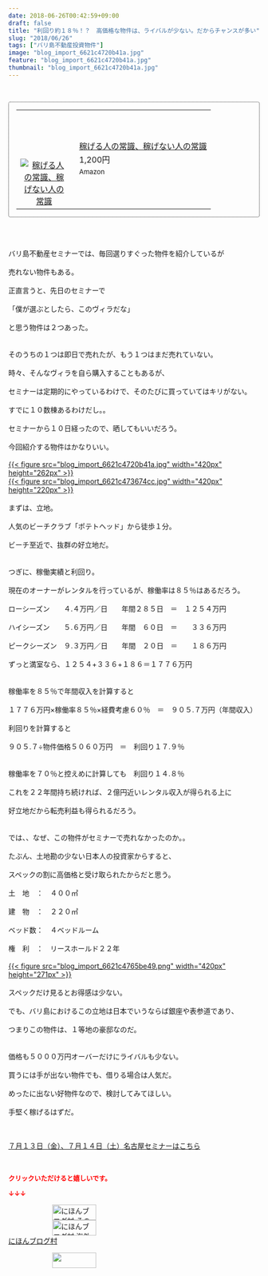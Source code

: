 ```yaml
---
date: 2018-06-26T00:42:59+09:00
draft: false
title: "利回り約１８％！？　高価格な物件は、ライバルが少ない。だからチャンスが多い"
slug: "2018/06/26"
tags: ["バリ島不動産投資物件"]
image: "blog_import_6621c4720b41a.jpg"
feature: "blog_import_6621c4720b41a.jpg"
thumbnail: "blog_import_6621c4720b41a.jpg"
---
```

<div><p> </p><div contenteditable="false" style="border:1px dotted;padding:15px;border-radius:4px;"><table border="0" cellpadding="0" cellspacing="0" style="margin:0;table-layout:fixed;" width="100%">	<tbody width="100%">		<tr>			<td aligin="center" style="vertical-align:middle;" width="95"><span style="display:block;text-align:center;"><a href="affiliate.do?affiliateId=37523457" alt0="BlogAffiliate" target="_blank" rel="nofollow"><img alt="稼げる人の常識、稼げない人の常識" border="0" data-img="affiliate" src="data:image/svg+xml;charset=utf-8,%3Csvg%20xmlns%3D%22http%3A%2F%2Fwww.w3.org%2F2000%2Fsvg%22%20title%3D%22Placeholder%20for%20Images%22%20role%3D%22presentation%22%20viewBox%3D%220%200%201%201%22%20%2F%3E" style="max-width:95px;vertical-align:middle;margin:0;" data-src="https://images-fe.ssl-images-amazon.com/images/I/51Ft8zEBpkL._SL160_.jpg"/><noscript><img alt="稼げる人の常識、稼げない人の常識" border="0" data-img="affiliate" src="https://images-fe.ssl-images-amazon.com/images/I/51Ft8zEBpkL._SL160_.jpg" style="max-width:95px;vertical-align:middle;margin:0;"></noscript></a></span></td>			<td style="line-height:1.5;padding-left:15px;vertical-align:middle;"><a href="affiliate.do?affiliateId=37523457" alt0="BlogAffiliate" target="_blank" rel="nofollow">稼げる人の常識、稼げない人の常識</a>			<div style="padding: 3px 0;">1,200円</div>			<div style="font-size:0.83em;">Amazon</div></td>		</tr>	</tbody></table></div><p> </p></div><div> </div><div>バリ島不動産セミナーでは、毎回選りすぐった物件を紹介しているが</div><div> </div><div>売れない物件もある。</div><div> </div><div>正直言うと、先日のセミナーで</div><div> </div><div>「僕が選ぶとしたら、このヴィラだな」</div><div> </div><div>と思う物件は２つあった。</div><div> </div><div><br/>そのうちの１つは即日で売れたが、もう１つはまだ売れていない。</div><div> </div><div>時々、そんなヴィラを自ら購入することもあるが、</div><div> </div><div>セミナーは定期的にやっているわけで、そのたびに買っていてはキリがない。</div><div> </div><div>すでに１０数棟あるわけだし。。</div><div> </div><div>セミナーから１０日経ったので、晒してもいいだろう。</div><div> </div><div>今回紹介する物件はかなりいい。</div><div> </div><div><a href="blog_import_6621c4720b41a.jpg">{{< figure src="blog_import_6621c4720b41a.jpg" width="420px" height="262px" >}}</a></div><div><a href="blog_import_6621c473674cc.jpg">{{< figure src="blog_import_6621c473674cc.jpg" width="420px" height="220px" >}}</a></div><div><br/>まずは、立地。</div><div> </div><div>人気のビーチクラブ「ポテトヘッド」から徒歩１分。</div><div> </div><div>ビーチ至近で、抜群の好立地だ。</div><div> </div><div><br/>つぎに、稼働実績と利回り。</div><div> </div><div>現在のオーナーがレンタルを行っているが、稼働率は８５％はあるだろう。</div><div> </div><div>ローシーズン　　４.４万円／日　　年間２８５日　＝　１２５４万円</div><div> </div><div>ハイシーズン　　５.６万円／日　　年間　６０日　＝　　３３６万円</div><div> </div><div>ピークシーズン　９.３万円／日　　年間　２０日　＝　　１８６万円</div><div> </div><div>ずっと満室なら、１２５４+３３６+１８６＝１７７６万円　</div><div><br/> </div><div>稼働率を８５％で年間収入を計算すると</div><div> </div><div>１７７６万円×稼働率８５％×経費考慮６０％　＝　９０５.７万円（年間収入）</div><div> </div><div>利回りを計算すると</div><div> </div><div>９０５.７÷物件価格５０６０万円　＝　利回り１７.９％</div><div><br/> </div><div>稼働率を７０％と控えめに計算しても　利回り１４.８％</div><div><br/>これを２２年間持ち続ければ、２億円近いレンタル収入が得られる上に</div><div> </div><div>好立地だから転売利益も得られるだろう。</div><div><br/> </div><div>では、、なぜ、この物件がセミナーで売れなかったのか。。</div><div> </div><div>たぶん、土地勘の少ない日本人の投資家からすると、</div><div> </div><div>スペックの割に高価格と受け取られたからだと思う。</div><div><br/>土　地　：　４００㎡</div><div> </div><div>建　物　：　２２０㎡</div><div> </div><div>ベッド数：　４ベッドルーム</div><div> </div><div>権　利　：　リースホールド２２年</div><div><br/><a href="blog_import_6621c4765be49.png">{{< figure src="blog_import_6621c4765be49.png" width="420px" height="271px" >}}</a></div><div> </div><div>スペックだけ見るとお得感は少ない。</div><div> </div><div>でも、バリ島におけるこの立地は日本でいうならば銀座や表参道であり、</div><div> </div><div>つまりこの物件は、１等地の豪邸なのだ。</div><div><br/> </div><div>価格も５０００万円オーバーだけにライバルも少ない。</div><div> </div><div>買うには手が出ない物件でも、借りる場合は人気だ。</div><div> </div><div>めったに出ない好物件なので、検討してみてほしい。</div><div> </div><div>手堅く稼げるはずだ。</div><div> </div><div> </div><p><a href="entry-12382733710.html" target="_blank">７月１３日（金）、７月１４日（土）名古屋セミナーはこちら</a></p><p> </p><p><font color="#ff0000" size="2"><strong>クリックいただけると嬉しいです。</strong></font></p><p><font color="#ff0000" size="2"><strong>↓↓↓</strong></font></p><p><a href="ranking.html?p_cid=01260127" id="&amp;blogmura_banner" target="_blank"><img alt="にほんブログ村 その他生活ブログ 不動産投資へ" border="0" height="31" src="data:image/svg+xml;charset=utf-8,%3Csvg%20xmlns%3D%22http%3A%2F%2Fwww.w3.org%2F2000%2Fsvg%22%20title%3D%22Placeholder%20for%20Images%22%20role%3D%22presentation%22%20viewBox%3D%220%200%2088%2031%22%20%2F%3E" width="88" data-src="https://img-proxy.blog-video.jp/images?url=http%3A%2F%2Flife.blogmura.com%2Fhudousantoushi%2Fimg%2Fhudousantoushi88_31.gif" style="aspect-ratio: auto 88 / 31;"/><noscript><img alt="にほんブログ村 その他生活ブログ 不動産投資へ" border="0" height="31" src="https://img-proxy.blog-video.jp/images?url=http%3A%2F%2Flife.blogmura.com%2Fhudousantoushi%2Fimg%2Fhudousantoushi88_31.gif" width="88"></noscript></a><br/><a href="ranking.html?p_cid=01260127" target="_blank"><img alt="にほんブログ村 海外生活ブログ バリ島情報へ" border="0" height="31" src="data:image/svg+xml;charset=utf-8,%3Csvg%20xmlns%3D%22http%3A%2F%2Fwww.w3.org%2F2000%2Fsvg%22%20title%3D%22Placeholder%20for%20Images%22%20role%3D%22presentation%22%20viewBox%3D%220%200%2088%2031%22%20%2F%3E" width="88" data-src="https://img-proxy.blog-video.jp/images?url=http%3A%2F%2Foverseas.blogmura.com%2Fbali%2Fimg%2Fbali88_31.gif" style="aspect-ratio: auto 88 / 31;"/><noscript><img alt="にほんブログ村 海外生活ブログ バリ島情報へ" border="0" height="31" src="https://img-proxy.blog-video.jp/images?url=http%3A%2F%2Foverseas.blogmura.com%2Fbali%2Fimg%2Fbali88_31.gif" width="88"></noscript></a><br/><a href="ranking.html?p_cid=01260127" target="_blank">にほんブログ村</a></p><p><a href="link.php?1804582" title="人気ブログランキングへ"><img border="0" height="31" src="data:image/svg+xml;charset=utf-8,%3Csvg%20xmlns%3D%22http%3A%2F%2Fwww.w3.org%2F2000%2Fsvg%22%20title%3D%22Placeholder%20for%20Images%22%20role%3D%22presentation%22%20viewBox%3D%220%200%2088%2031%22%20%2F%3E" width="88" data-src="https://blog.with2.net/img/banner/banner_22.gif" style="aspect-ratio: auto 88 / 31;"/><noscript><img border="0" height="31" src="https://blog.with2.net/img/banner/banner_22.gif" width="88"></noscript></a></p><p> </p>

